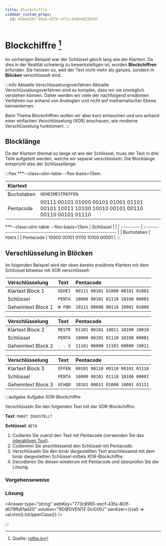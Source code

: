 ```yaml
---
title: Blockchiffre
sidebar_custom_props:
  id: 6ebe4267-65ee-4376-affa-910edd23b5df
---
```



# Blockchiffre [^1]

Im vorherigen Beispiel war der Schlüssel gleich lang wie der Klartext. Da dies in der Realität schwierig zu bewerkstelligen ist, wurden **Blockchiffren** erfunden. Sie heissen so, weil der Text nicht mehr als ganzes, sondern in **Blöcken** verschlüsselt wird.

:::info Aktuelle Verschlüsselungsverfahren
Aktuelle Verschlüsselungsverfahren sind so komplex, dass wir sie unmöglich verstehen können. Daher werden wir viele der nachfolgend erwähnten Verfahren nur anhand von Analogien und nicht auf mathematischer Ebene kennenlernen.

Beim Thema Blockchiffren wollen wir aber kurz eintauchen und uns anhand einer einfachen Verschlüsselung (XOR) anschauen, wie moderne Verschlüsselung funktioniert.
:::

## Blocklänge
Da der Klartext dreimal so lange ist wie der Schlüssel, muss der Text in drei Teile aufgeteilt werden, welche wir separat verschlüsseln. Die Blocklänge entspricht also der Schlüssellänge:

:::flex
***--class=slim-table --flex-basis=13em

| Klartext   |                                                                                                                              |
| :--------- | :--------------------------------------------------------------------------------------------------------------------------- |
| Buchstaben | `GEHEIMESTREFFEN`                                                                                                            |
| Pentacode  | <span className="monospace">00111 00101 01000 00101 01001 01101 00101 10011 10100 10010 00101 00110 00110 00101 01110</span> |

***--class=slim-table --flex-basis=13em
| Schlüssel  |                                                                  |
| :--------- | :--------------------------------------------------------------- |
| Buchstaben | `PENTA`                                                          |
| Pentacode  | <span className="monospace">10000 00101 01110 10100 00001</span> |
:::


## Verschlüsselung in Blöcken
Im folgenden Beispiel wird der oben bereits erwähnte Klartext mit dem Schlüssel bitweise mit XOR verschlüsselt:

<div className="slim-table">

| Verschlüsselung    | Text    | Pentacode                       |
| :----------------- | :------ | :------------------------------ |
| Klartext Block 1   | `GEHEI` | `00111 00101 01000 00101 01001` |
| Schlüssel          | `PENTA` | `10000 00101 01110 10100 00001` |
| Geheimtext Block 1 | `W FQH` | `10111 00000 00110 10001 01000` |

| Verschlüsselung    | Text    | Pentacode                       |
| :----------------- | :------ | :------------------------------ |
| Klartext Block 2   | `MESTR` | `01101 00101 10011 10100 10010` |
| Schlüssel          | `PENTA` | `10000 00101 01110 10100 00001` |
| Geheimtext Block 2 | `. . S` | `11101 00000 11101 00000 10011` |

| Verschlüsselung    | Text    | Pentacode                       |
| :----------------- | :------ | :------------------------------ |
| Klartext Block 3   | `EFFEN` | `00101 00110 00110 00101 01110` |
| Schlüssel          | `PENTA` | `10000 00101 01110 10100 00001` |
| Geheimtext Block 3 | `UCHQO` | `10101 00011 01000 10001 01111` |

</div>


:::aufgabe Aufgabe XOR-Blockchiffre

Verschlüsseln Sie den folgenden Text mit der XOR-Blockchiffre:

**Text**: `PAKET ZUGESTELLT`

**Schlüssel**: `BETA`

1. Codieren Sie zuerst den Text mit Pentacode (verwenden Sie das [interaktiven Tool](02-codierung.md#pentacode)).
2. Codierenn Sie anschliessend den Schlüssel mit Pentacode.
3. Verschlüsseln Sie den binär dargestellten Text anschliessend mit dem binär dargestellten Schlüssel mittels XOR-Blockchiffre.
4. Decodieren Sie diesen wiederum mit Pentacode und überprüfen Sie die Lösung.

### Vorgehenseweise

<Answer type="text" webKey="3bce79ec-5813-4d29-a7c5-3fec156bd472" monospace />

### Lösung

<Answer type="string" webKey="773c8965-eecf-43fa-801f-d079fb81ad20" solution="RD@DVENTE GUGIXU" sanitizer={(val) => val.trim().toUpperCase()} />


:::

<Answer type="text" webKey="bcdeeca1-2a54-4cf3-9187-849376053664" placeholder="Notizen..." />

[^1]: Quelle: [rothe.io](https://rothe.io/?b=crypto&p=894637)
